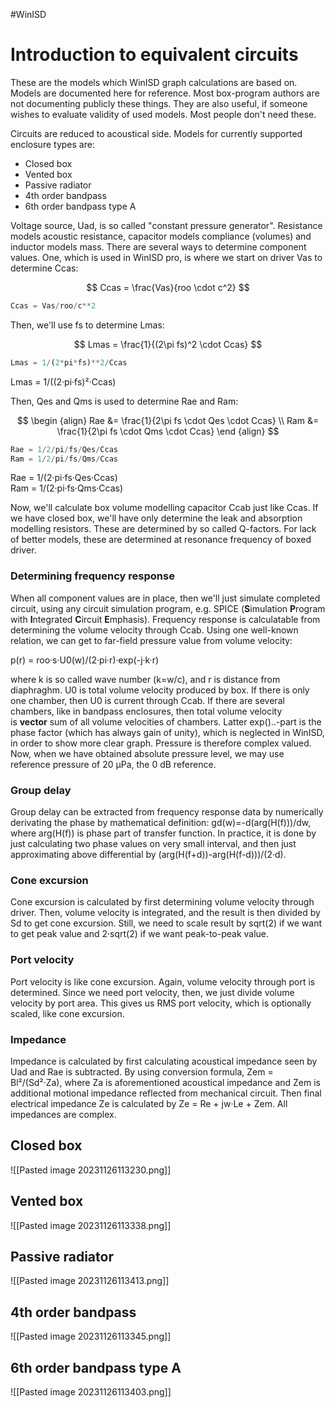#WinISD 

# Introduction to equivalent circuits

These are the models which WinISD graph calculations are based on. Models are documented here for reference. Most box-program authors are not documenting publicly these things. They are also useful, if someone wishes to evaluate validity of used models. Most people don't need these.

Circuits are reduced to acoustical side. Models for currently supported enclosure types are:

- Closed box
- Vented box
- Passive radiator
- 4th order bandpass
- 6th order bandpass type A

Voltage source, Uad, is so called "constant pressure generator". Resistance models acoustic resistance, capacitor models compliance (volumes) and inductor models mass. There are several ways to determine component values. One, which is used in WinISD pro, is where we start on driver Vas to determine Ccas:  

$$
Ccas = \frac{Vas}{roo \cdot c^2}
$$
```python
Ccas = Vas/roo/c**2
```

  
Then, we'll use fs to determine Lmas:  

$$
Lmas = \frac{1}{(2\pi fs)^2 \cdot Ccas}
$$
```python
Lmas = 1/(2*pi*fs)**2/Ccas
```
Lmas = 1/((2·pi·fs)²·Ccas)  
  
Then, Qes and Qms is used to determine Rae and Ram:  

$$
\begin {align}
Rae &= \frac{1}{2\pi fs \cdot Qes \cdot Ccas} \\
Ram &= \frac{1}{2\pi fs \cdot Qms \cdot Ccas}
\end {align}
$$

```python
Rae = 1/2/pi/fs/Qes/Ccas
Ram = 1/2/pi/fs/Qms/Ccas
```

Rae = 1/(2·pi·fs·Qes·Ccas)  
Ram = 1/(2·pi·fs·Qms·Ccas)  
  
Now, we'll calculate box volume modelling capacitor Ccab just like Ccas. If we have closed box, we'll have only determine the leak and absorption modelling resistors. These are determined by so called Q-factors. For lack of better models, these are determined at resonance frequency of boxed driver.

### Determining frequency response

When all component values are in place, then we'll just simulate completed circuit, using any circuit simulation program, e.g. SPICE (**S**imulation **P**rogram with **I**ntegrated **C**ircuit **E**mphasis). Frequency response is calculatable from determining the volume velocity through Ccab. Using one well-known relation, we can get to far-field pressure value from volume velocity:  
  
p(r) = roo·s·U0(w)/(2·pi·r)·exp(-j·k·r)  
  
where k is so called wave number (k=w/c), and r is distance from diaphraghm. U0 is total volume velocity produced by box. If there is only one chamber, then U0 is current through Ccab. If there are several chambers, like in bandpass enclosures, then total volume velocity is **vector** sum of all volume velocities of chambers. Latter exp()..-part is the phase factor (which has always gain of unity), which is neglected in WinISD, in order to show more clear graph. Pressure is therefore complex valued. Now, when we have obtained absolute pressure level, we may use reference pressure of 20 μPa, the 0 dB reference.

### Group delay

Group delay can be extracted from frequency response data by numerically derivating the phase by mathematical definition: gd(w)=-d(arg(H(f)))/dw, where arg(H(f)) is phase part of transfer function. In practice, it is done by just calculating two phase values on very small interval, and then just approximating above differential by (arg(H(f+d))-arg(H(f-d)))/(2·d).

### Cone excursion

Cone excursion is calculated by first determining volume velocity through driver. Then, volume velocity is integrated, and the result is then divided by Sd to get cone excursion. Still, we need to scale result by sqrt(2) if we want to get peak value and 2·sqrt(2) if we want peak-to-peak value.

### Port velocity

Port velocity is like cone excursion. Again, volume velocity through port is determined. Since we need port velocity, then, we just divide volume velocity by port area. This gives us RMS port velocity, which is optionally scaled, like cone excursion.

### Impedance

Impedance is calculated by first calculating acoustical impedance seen by Uad and Rae is subtracted. By using conversion formula, Zem = Bl²/(Sd²·Za), where Za is aforementioned acoustical impedance and Zem is additional motional impedance reflected from mechanical circuit. Then final electrical impedance Ze is calculated by Ze = Re + jw·Le + Zem. All impedances are complex.


## Closed box

![[Pasted image 20231126113230.png]]

## Vented box

![[Pasted image 20231126113338.png]]

## Passive radiator

![[Pasted image 20231126113413.png]]

## 4th order bandpass

![[Pasted image 20231126113345.png]]

## 6th order bandpass type A

![[Pasted image 20231126113403.png]]

